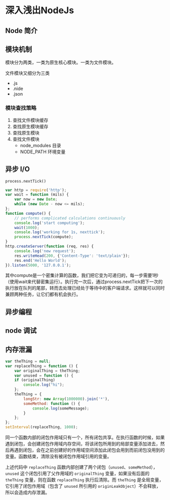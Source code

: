 # 深入浅出NodeJs

## Node 简介

## 模块机制

模块分为两类，一类为原生核心模块。一类为文件模块。

文件模块又细分为三类

+ .js
+ .nide
+ .json

### 模块查找策略

1. 查找文件模块缓存
2. 查找原生模块缓存
3. 查找原生模块
4. 查找文件模块
   + node_modules 目录
   + NODE_PATH 环境变量

## 异步 I/O

`process.nextTick()`

```js
var http = require('http');
var wait = function (mils) {
    var now = new Date;
    while (new Date - now <= mils);
};
function compute() {
    // performs complicated calculations continuously
    console.log('start computing');
    wait(1000);
    console.log('working for 1s, nexttick');
    process.nextTick(compute);
}
http.createServer(function (req, res) {
    console.log('new request');
    res.writeHead(200, {'Content-Type': 'text/plain'});
    res.end('Hello World');
}).listen(5000, '127.0.0.1');
```

其中compute是一个密集计算的函数，我们把它变为可递归的，每一步需要1秒（使用wait来代替密集运行）。执行完一次后，通过process.nextTick把下一次的执行放在队列的尾部，转而去处理已经处于等待中的客户端请求。这样就可以同时兼顾两种任务，让它们都有机会执行。

## 异步编程

## node 调试

## 内存泄漏

```js
var theThing = null;
var replaceThing = function () {
    var originalThing = theThing;
    var unused = function () {
    if (originalThing)
        console.log("hi");
    };
    theThing = {
        longStr: new Array(1000000).join('*'),
        someMethod: function () {
            console.log(someMessage);
        }
    };
};
setInterval(replaceThing, 1000);
```

同一个函数内部的闭包作用域只有一个，所有闭包共享。在执行函数的时候，如果遇到闭包，会创建闭包作用域内存空间，将该闭包所用到的局部变量添加进去，然后再遇到闭包，会在之前创建好的作用域空间添加此闭包会用到而前闭包没用到的变量。函数结束，清除没有被闭包作用域引用的变量。

上述代码中 `replaceThing` 函数内部创建了两个闭包（`unused`、`someMethod`），`unused` 这个闭包引用了父作用域的 `originalThing` 变量，如果没有后面的 `theThing` 变量，则在函数 `replaceThing` 执行后清除。而 `theThing` 是全局变量，它引用了闭包作用域（包含了 `unused` 所引用的 `originLeakObject`）不会释放，所以会造成内存泄漏。
